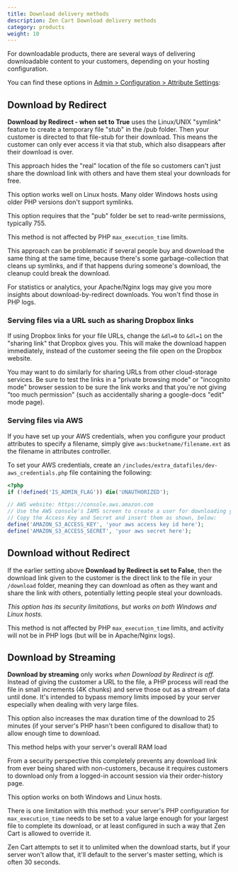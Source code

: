 ```yaml
---
title: Download delivery methods 
description: Zen Cart Download delivery methods 
category: products
weight: 10
---
```

For downloadable products, there are several ways of delivering downloadable content to your customers, depending on your hosting configuration.  

You can find these options in [Admin > Configuration > Attribute Settings](/user/admin_pages/configuration/configuration_attributesettings/):

## Download by Redirect

**Download by Redirect - when set to True** uses the Linux/UNIX "symlink" feature to create a temporary file "stub" in the /pub folder. Then your customer is directed to that file-stub for their download. This means the customer can only ever access it via that stub, which also disappears after their download is over. 

This approach hides the "real" location of the file so customers can't just share the download link with others and have them steal your downloads for free.

This option works well on Linux hosts. Many older Windows hosts using older PHP versions don't support symlinks.

This option requires that the "pub" folder be set to read-write permissions, typically 755.

This method is not affected by PHP `max_execution_time` limits.  

This approach can be problematic if several people buy and download the same thing at the same time, because there's some garbage-collection that cleans up symlinks, and if that happens during someone's download, the cleanup could break the download.

For statistics or analytics, your Apache/Nginx logs may give you more insights about download-by-redirect downloads. You won't find those in PHP logs.

### Serving files via a URL such as sharing Dropbox links

If using Dropbox links for your file URLs, change the `&dl=0` to `&dl=1` on the "sharing link" that Dropbox gives you. This will make the download happen immediately, instead of the customer seeing the file open on the Dropbox website.

You may want to do similarly for sharing URLs from other cloud-storage services. Be sure to test the links in a "private browsing mode" or "incognito mode" browser session to be sure the link works and that you're not giving "too much permission" (such as accidentally sharing a google-docs "edit" mode page).

### Serving files via AWS

If you have set up your AWS credentials, when you configure your product attributes to specify a filename, simply give `aws:bucketname/filename.ext` as the filename in attributes controller.

To set your AWS credentials, create an `/includes/extra_datafiles/dev-aws_credentials.php` file containing the following:

```php
<?php
if (!defined('IS_ADMIN_FLAG')) die('UNAUTHORIZED');

// AWS website: https://console.aws.amazon.com
// Use the AWS console's IAMS screen to create a user for downloading your S3 files.
// Copy the Access Key and Secret and insert them as shown, below:
define('AMAZON_S3_ACCESS_KEY', 'your aws access key id here');
define('AMAZON_S3_ACCESS_SECRET', 'your aws secret here');

```

## Download without Redirect

If the earlier setting above **Download by Redirect is set to False**, then the download link given to the customer is the direct link to the file in your `/download` folder, meaning they can download as often as they want and share the link with others, potentially letting people steal your downloads.   

_This option has its security limitations, but works on both Windows and Linux hosts._  

This method is not affected by PHP `max_execution_time` limits, and activity will not be in PHP logs (but will be in Apache/Nginx logs).

## Download by Streaming

**Download by streaming** only works _when Download by Redirect is off._ Instead of giving the customer a URL to the file, a PHP process will read the file in small increments (4K chunks) and serve those out as a stream of data until done. It's intended to bypass memory limits imposed by your server especially when dealing with very large files. 

This option also increases the max duration time of the download to 25 minutes (if your server's PHP hasn't been configured to disallow that) to allow enough time to download.

This method helps with your server's overall RAM load

From a security perspective this completely prevents any download link from ever being shared with non-customers, because it requires customers to download only from a logged-in account session via their order-history page.

This option works on both Windows and Linux hosts.  

There is one limitation with this method: your server's PHP configuration for `max_execution_time` needs to be set to a value large enough for your largest file to complete its download, or at least configured in such a way that Zen Cart is allowed to override it. 

Zen Cart attempts to set it to unlimited when the download starts, but if your server won't allow that, it'll default to the server's master setting, which is often 30 seconds.

